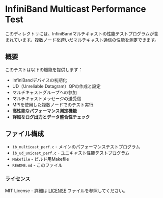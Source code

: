 # InfiniBand Multicast Performance Test

このディレクトリには、InfiniBandマルチキャストの性能テストプログラムが含まれています。複数ノードを跨いだマルチキャスト通信の性能を測定できます。

## 概要

このテストは以下の機能を提供します：

- InfiniBandデバイスの初期化
- UD（Unreliable Datagram）QPの作成と設定
- マルチキャストグループへの参加
- マルチキャストメッセージの送受信
- MPIを使用した複数ノードでのテスト実行
- **高性能なパフォーマンス測定機能**
- **詳細なログ出力とデータ整合性チェック**

## ファイル構成

- `ib_multicast_perf.c` - メインのパフォーマンステストプログラム
- `ib_ud_unicast_perf.c` - ユニキャスト性能テストプログラム
- `Makefile` - ビルド用Makefile
- `README.md` - このファイル

### ライセンス

MIT License - 詳細は [LICENSE](LICENSE) ファイルを参照してください。 